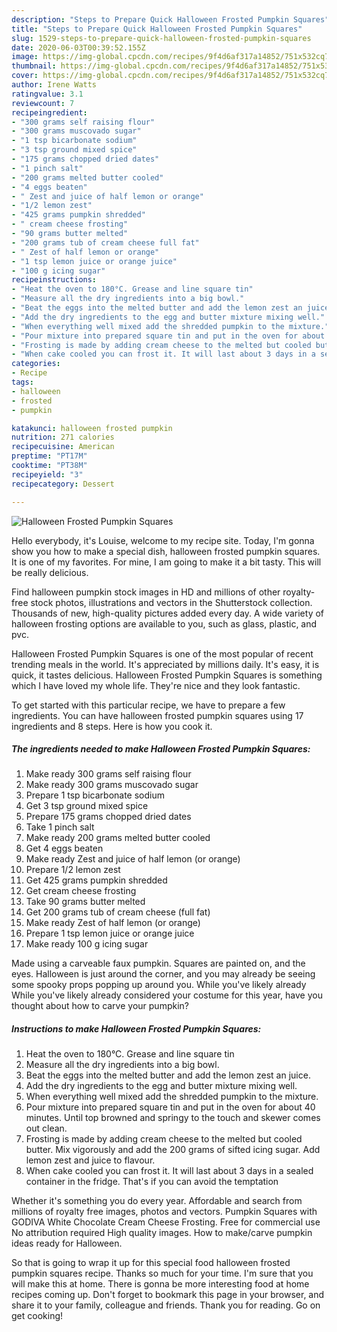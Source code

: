 ```yaml
---
description: "Steps to Prepare Quick Halloween Frosted Pumpkin Squares"
title: "Steps to Prepare Quick Halloween Frosted Pumpkin Squares"
slug: 1529-steps-to-prepare-quick-halloween-frosted-pumpkin-squares
date: 2020-06-03T00:39:52.155Z
image: https://img-global.cpcdn.com/recipes/9f4d6af317a14852/751x532cq70/halloween-frosted-pumpkin-squares-recipe-main-photo.jpg
thumbnail: https://img-global.cpcdn.com/recipes/9f4d6af317a14852/751x532cq70/halloween-frosted-pumpkin-squares-recipe-main-photo.jpg
cover: https://img-global.cpcdn.com/recipes/9f4d6af317a14852/751x532cq70/halloween-frosted-pumpkin-squares-recipe-main-photo.jpg
author: Irene Watts
ratingvalue: 3.1
reviewcount: 7
recipeingredient:
- "300 grams self raising flour"
- "300 grams muscovado sugar"
- "1 tsp bicarbonate sodium"
- "3 tsp ground mixed spice"
- "175 grams chopped dried dates"
- "1 pinch salt"
- "200 grams melted butter cooled"
- "4 eggs beaten"
- " Zest and juice of half lemon or orange"
- "1/2 lemon zest"
- "425 grams pumpkin shredded"
- " cream cheese frosting"
- "90 grams butter melted"
- "200 grams tub of cream cheese full fat"
- " Zest of half lemon or orange"
- "1 tsp lemon juice or orange juice"
- "100 g icing sugar"
recipeinstructions:
- "Heat the oven to 180°C. Grease and line square tin"
- "Measure all the dry ingredients into a big bowl."
- "Beat the eggs into the melted butter and add the lemon zest an juice."
- "Add the dry ingredients to the egg and butter mixture mixing well."
- "When everything well mixed add the shredded pumpkin to the mixture."
- "Pour mixture into prepared square tin and put in the oven for about 40 minutes. Until top browned and springy to the touch and skewer comes out clean."
- "Frosting is made by adding cream cheese to the melted but cooled butter. Mix vigorously and add the 200 grams of sifted icing sugar. Add lemon zest and juice to flavour."
- "When cake cooled you can frost it. It will last about 3 days in a sealed container in the fridge. That&#39;s if you can avoid the temptation"
categories:
- Recipe
tags:
- halloween
- frosted
- pumpkin

katakunci: halloween frosted pumpkin 
nutrition: 271 calories
recipecuisine: American
preptime: "PT17M"
cooktime: "PT38M"
recipeyield: "3"
recipecategory: Dessert

---
```



![Halloween Frosted Pumpkin Squares](https://img-global.cpcdn.com/recipes/9f4d6af317a14852/751x532cq70/halloween-frosted-pumpkin-squares-recipe-main-photo.jpg)

Hello everybody, it's Louise, welcome to my recipe site. Today, I'm gonna show you how to make a special dish, halloween frosted pumpkin squares. It is one of my favorites. For mine, I am going to make it a bit tasty. This will be really delicious.

Find halloween pumpkin stock images in HD and millions of other royalty-free stock photos, illustrations and vectors in the Shutterstock collection. Thousands of new, high-quality pictures added every day. A wide variety of halloween frosting options are available to you, such as glass, plastic, and pvc.

Halloween Frosted Pumpkin Squares is one of the most popular of recent trending meals in the world. It's appreciated by millions daily. It's easy, it is quick, it tastes delicious. Halloween Frosted Pumpkin Squares is something which I have loved my whole life. They're nice and they look fantastic.


To get started with this particular recipe, we have to prepare a few ingredients. You can have halloween frosted pumpkin squares using 17 ingredients and 8 steps. Here is how you cook it.

<!--inarticleads1-->

##### The ingredients needed to make Halloween Frosted Pumpkin Squares:

1. Make ready 300 grams self raising flour
1. Make ready 300 grams muscovado sugar
1. Prepare 1 tsp bicarbonate sodium
1. Get 3 tsp ground mixed spice
1. Prepare 175 grams chopped dried dates
1. Take 1 pinch salt
1. Make ready 200 grams melted butter cooled
1. Get 4 eggs beaten
1. Make ready  Zest and juice of half lemon (or orange)
1. Prepare 1/2 lemon zest
1. Get 425 grams pumpkin shredded
1. Get  cream cheese frosting
1. Take 90 grams butter melted
1. Get 200 grams tub of cream cheese (full fat)
1. Make ready  Zest of half lemon (or orange)
1. Prepare 1 tsp lemon juice or orange juice
1. Make ready 100 g icing sugar


Made using a carveable faux pumpkin. Squares are painted on, and the eyes. Halloween is just around the corner, and you may already be seeing some spooky props popping up around you. While you&#39;ve likely already While you&#39;ve likely already considered your costume for this year, have you thought about how to carve your pumpkin? 

<!--inarticleads2-->

##### Instructions to make Halloween Frosted Pumpkin Squares:

1. Heat the oven to 180°C. Grease and line square tin
1. Measure all the dry ingredients into a big bowl.
1. Beat the eggs into the melted butter and add the lemon zest an juice.
1. Add the dry ingredients to the egg and butter mixture mixing well.
1. When everything well mixed add the shredded pumpkin to the mixture.
1. Pour mixture into prepared square tin and put in the oven for about 40 minutes. Until top browned and springy to the touch and skewer comes out clean.
1. Frosting is made by adding cream cheese to the melted but cooled butter. Mix vigorously and add the 200 grams of sifted icing sugar. Add lemon zest and juice to flavour.
1. When cake cooled you can frost it. It will last about 3 days in a sealed container in the fridge. That&#39;s if you can avoid the temptation


Whether it&#39;s something you do every year. Affordable and search from millions of royalty free images, photos and vectors. Pumpkin Squares with GODIVA White Chocolate Cream Cheese Frosting. Free for commercial use No attribution required High quality images. How to make/carve pumpkin ideas ready for Halloween. 

So that is going to wrap it up for this special food halloween frosted pumpkin squares recipe. Thanks so much for your time. I'm sure that you will make this at home. There is gonna be more interesting food at home recipes coming up. Don't forget to bookmark this page in your browser, and share it to your family, colleague and friends. Thank you for reading. Go on get cooking!
